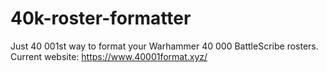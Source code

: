 # 40k-roster-formatter
Just 40 001st way to format your Warhammer 40 000 BattleScribe rosters.  
Current website: https://www.40001format.xyz/
